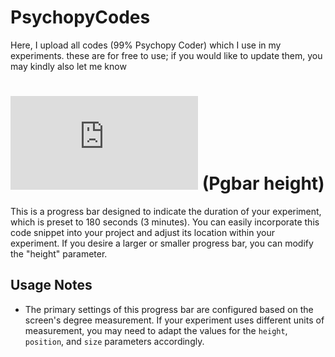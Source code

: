 # PsychopyCodes
Here, I upload all codes (99% Psychopy Coder) which I use in my experiments. these are for free to use; if you would like to update them, you may kindly also let me know

# ![Progress Bar for Experiment Duration](https://github.com/Eithankhodami/PsychopyCodes/blob/main/Screen%20Size%20detector.py) (Pgbar height)

This is a progress bar designed to indicate the duration of your experiment, which is preset to 180 seconds (3 minutes). You can easily incorporate this code snippet into your project and adjust its location within your experiment. If you desire a larger or smaller progress bar, you can modify the "height" parameter.

## Usage Notes
- The primary settings of this progress bar are configured based on the screen's degree measurement. If your experiment uses different units of measurement, you may need to adapt the values for the `height`, `position`, and `size` parameters accordingly.
